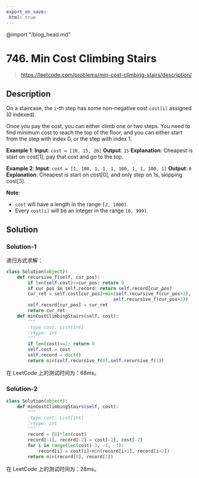 ```yaml
---
export_on_save:
 html: true
---
```

@import "/blog_head.md"

# 746. Min Cost Climbing Stairs

> <https://leetcode.com/problems/min-cost-climbing-stairs/description/>

## Description

On a staircase, the `i`-th step has some non-negative cost `cost[i]` assigned (0 indexed).

Once you pay the cost, you can either climb one or two steps. You need to find minimum cost to reach the top of the floor, and you can either start from the step with index 0, or the step with index 1.

**Example 1**:
**Input**: `cost = [10, 15, 20]`
**Output**: `15`
**Explanation**: Cheapest is start on cost[1], pay that cost and go to the top.

**Example 2**:
**Input**: `cost = [1, 100, 1, 1, 1, 100, 1, 1, 100, 1]`
**Output**: `6`
**Explanation**: Cheapest is start on cost[0], and only step on 1s, skipping cost[3].

**Note**:
- `cost` will have a length in the range `[2, 1000]`.
- Every `cost[i]` will be an integer in the range `[0, 999]`.

## Solution

### Solution-1

递归方式求解：
```python {class=line-numbers}
class Solution(object):
    def recursive_f(self, cur_pos):
        if len(self.cost)<=cur_pos: return 0
        if cur_pos in self.record: return self.record[cur_pos]
        cur_ret = self.cost[cur_pos]+min(self.recursive_f(cur_pos+1),
                                        self.recursive_f(cur_pos+2))
        self.record[cur_pos] = cur_ret
        return cur_ret
    def minCostClimbingStairs(self, cost):
        """
        :type cost: List[int]
        :rtype: int
        """
        if len(cost)==2: return 0
        self.cost = cost
        self.record = dict()
        return min(self.recursive_f(0),self.recursive_f(1))
```
在 LeetCode 上的测试时间为：68ms。

### Solution-2

```python {class=line-numbers}
class Solution(object):
    def minCostClimbingStairs(self, cost):
        """
        :type cost: List[int]
        :rtype: int
        """
        record = [0]*len(cost)
        record[-1], record[-2] = cost[-1], cost[-2]
        for i in range(len(cost)-3, -1, -1):
            record[i] = cost[i]+min(record[i+1], record[i+2])
        return min(record[0], record[1])
```
在 LeetCode 上的测试时间为：28ms。
